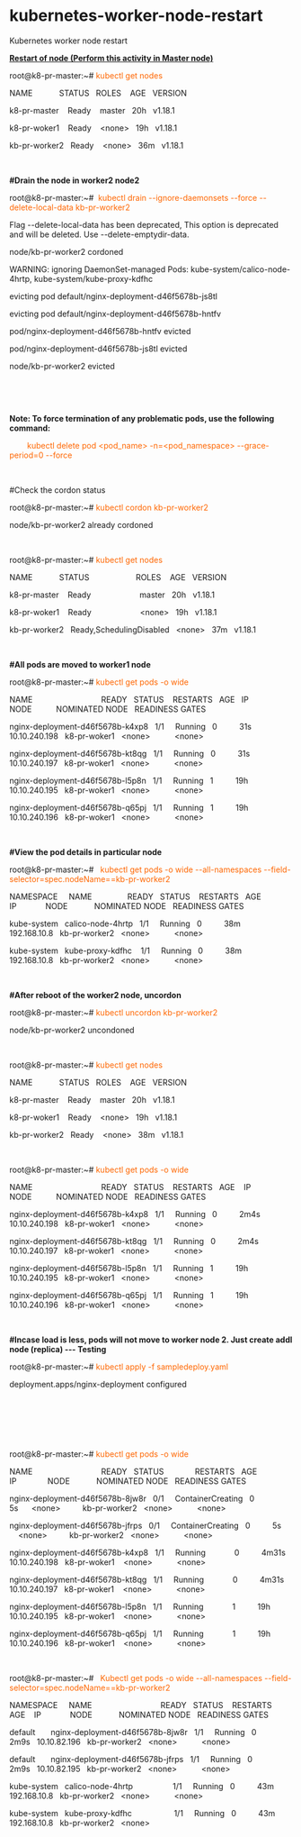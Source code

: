 # kubernetes-worker-node-restart
Kubernetes worker node restart

<p><strong><u>Restart of node (Perform this activity in Master node)</u></strong></p>
<p>root@k8-pr-master:~# <span style="color: #ff6600;">kubectl get nodes</span></p>
<p>NAME&nbsp;&nbsp;&nbsp;&nbsp;&nbsp;&nbsp;&nbsp;&nbsp;&nbsp;&nbsp;&nbsp; STATUS&nbsp;&nbsp; ROLES&nbsp;&nbsp;&nbsp; AGE&nbsp;&nbsp; VERSION</p>
<p>k8-pr-master&nbsp;&nbsp;&nbsp; Ready&nbsp;&nbsp;&nbsp; master&nbsp;&nbsp; 20h&nbsp;&nbsp; v1.18.1</p>
<p>k8-pr-woker1&nbsp;&nbsp;&nbsp; Ready&nbsp;&nbsp;&nbsp; &lt;none&gt;&nbsp;&nbsp; 19h&nbsp;&nbsp; v1.18.1</p>
<p>kb-pr-worker2&nbsp;&nbsp; Ready&nbsp;&nbsp;&nbsp; &lt;none&gt;&nbsp;&nbsp; 36m&nbsp;&nbsp; v1.18.1</p>
<p>&nbsp;</p>
<p><strong>#Drain the node in worker2 node2</strong></p>
<p>root@k8-pr-master:~#&nbsp; <span style="color: #ff6600;">kubectl drain --ignore-daemonsets --force --delete-local-data kb-pr-worker2</span></p>
<p>Flag --delete-local-data has been deprecated, This option is deprecated and will be deleted. Use --delete-emptydir-data.</p>
<p>node/kb-pr-worker2 cordoned</p>
<p>WARNING: ignoring DaemonSet-managed Pods: kube-system/calico-node-4hrtp, kube-system/kube-proxy-kdfhc</p>
<p>evicting pod default/nginx-deployment-d46f5678b-js8tl</p>
<p>evicting pod default/nginx-deployment-d46f5678b-hntfv</p>
<p>pod/nginx-deployment-d46f5678b-hntfv evicted</p>
<p>pod/nginx-deployment-d46f5678b-js8tl evicted</p>
<p>node/kb-pr-worker2 evicted</p>
<p>&nbsp;</p>
<p>&nbsp;</p>
<p><strong>Note: To force termination of any problematic pods, use the following command:</strong></p>
<p>&nbsp;&nbsp; &nbsp;&nbsp;&nbsp; &nbsp;<span style="color: #ff6600;">kubectl delete pod &lt;pod_name&gt; -n=&lt;pod_namespace&gt; --grace-period=0 --force</span></p>
<p>&nbsp;</p>
<p>#Check the cordon status</p>
<p>root@k8-pr-master:~#<span style="color: #ff6600;"> kubectl cordon kb-pr-worker2</span></p>
<p>node/kb-pr-worker2 already cordoned</p>
<p>&nbsp;</p>
<p>root@k8-pr-master:~#<span style="color: #ff6600;"> kubectl get nodes</span></p>
<p>NAME&nbsp;&nbsp;&nbsp;&nbsp;&nbsp;&nbsp;&nbsp;&nbsp;&nbsp;&nbsp;&nbsp; STATUS&nbsp;&nbsp;&nbsp;&nbsp;&nbsp;&nbsp;&nbsp;&nbsp;&nbsp;&nbsp;&nbsp;&nbsp;&nbsp;&nbsp;&nbsp;&nbsp;&nbsp;&nbsp;&nbsp;&nbsp; ROLES&nbsp;&nbsp;&nbsp; AGE&nbsp;&nbsp; VERSION</p>
<p>k8-pr-master&nbsp;&nbsp;&nbsp; Ready&nbsp;&nbsp;&nbsp;&nbsp;&nbsp;&nbsp;&nbsp;&nbsp;&nbsp;&nbsp;&nbsp;&nbsp;&nbsp;&nbsp;&nbsp;&nbsp;&nbsp;&nbsp;&nbsp;&nbsp;&nbsp; master&nbsp;&nbsp; 20h&nbsp;&nbsp; v1.18.1</p>
<p>k8-pr-woker1&nbsp;&nbsp;&nbsp; Ready&nbsp;&nbsp;&nbsp;&nbsp;&nbsp;&nbsp;&nbsp;&nbsp;&nbsp;&nbsp;&nbsp;&nbsp;&nbsp;&nbsp;&nbsp;&nbsp;&nbsp;&nbsp;&nbsp;&nbsp;&nbsp; &lt;none&gt;&nbsp;&nbsp; 19h&nbsp;&nbsp; v1.18.1</p>
<p>kb-pr-worker2&nbsp;&nbsp; Ready,SchedulingDisabled&nbsp;&nbsp; &lt;none&gt;&nbsp;&nbsp; 37m&nbsp;&nbsp; v1.18.1</p>
<p>&nbsp;</p>
<p><strong>#All pods are moved to worker1 node</strong></p>
<p>root@k8-pr-master:~# <span style="color: #ff6600;">kubectl get pods -o wide</span></p>
<p>NAME&nbsp;&nbsp;&nbsp;&nbsp;&nbsp;&nbsp;&nbsp;&nbsp;&nbsp;&nbsp;&nbsp;&nbsp;&nbsp;&nbsp;&nbsp;&nbsp;&nbsp;&nbsp;&nbsp;&nbsp;&nbsp;&nbsp;&nbsp;&nbsp;&nbsp;&nbsp;&nbsp;&nbsp;&nbsp;&nbsp; READY&nbsp;&nbsp; STATUS&nbsp;&nbsp;&nbsp; RESTARTS&nbsp;&nbsp; AGE&nbsp;&nbsp; IP&nbsp;&nbsp;&nbsp;&nbsp;&nbsp;&nbsp;&nbsp;&nbsp;&nbsp;&nbsp;&nbsp;&nbsp;&nbsp; NODE&nbsp;&nbsp;&nbsp;&nbsp;&nbsp;&nbsp;&nbsp;&nbsp;&nbsp;&nbsp; NOMINATED NODE&nbsp;&nbsp; READINESS GATES</p>
<p>nginx-deployment-d46f5678b-k4xp8&nbsp;&nbsp; 1/1&nbsp;&nbsp;&nbsp;&nbsp; Running&nbsp;&nbsp; 0&nbsp;&nbsp;&nbsp;&nbsp;&nbsp;&nbsp;&nbsp;&nbsp;&nbsp; 31s&nbsp;&nbsp; 10.10.240.198&nbsp;&nbsp; k8-pr-woker1&nbsp;&nbsp; &lt;none&gt;&nbsp;&nbsp;&nbsp;&nbsp;&nbsp;&nbsp;&nbsp;&nbsp;&nbsp;&nbsp; &lt;none&gt;</p>
<p>nginx-deployment-d46f5678b-kt8qg&nbsp;&nbsp; 1/1&nbsp;&nbsp;&nbsp;&nbsp; Running&nbsp;&nbsp; 0&nbsp;&nbsp;&nbsp;&nbsp;&nbsp;&nbsp;&nbsp;&nbsp;&nbsp; 31s&nbsp;&nbsp; 10.10.240.197&nbsp;&nbsp; k8-pr-woker1&nbsp;&nbsp; &lt;none&gt;&nbsp;&nbsp;&nbsp;&nbsp;&nbsp;&nbsp;&nbsp;&nbsp;&nbsp;&nbsp; &lt;none&gt;</p>
<p>nginx-deployment-d46f5678b-l5p8n&nbsp;&nbsp; 1/1&nbsp;&nbsp;&nbsp;&nbsp; Running&nbsp;&nbsp; 1&nbsp;&nbsp;&nbsp;&nbsp;&nbsp;&nbsp;&nbsp;&nbsp;&nbsp; 19h&nbsp;&nbsp; 10.10.240.195&nbsp;&nbsp; k8-pr-woker1&nbsp;&nbsp; &lt;none&gt;&nbsp;&nbsp;&nbsp;&nbsp;&nbsp;&nbsp;&nbsp;&nbsp;&nbsp;&nbsp; &lt;none&gt;</p>
<p>nginx-deployment-d46f5678b-q65pj&nbsp;&nbsp; 1/1&nbsp;&nbsp;&nbsp;&nbsp; Running&nbsp;&nbsp; 1&nbsp;&nbsp;&nbsp;&nbsp;&nbsp;&nbsp;&nbsp;&nbsp;&nbsp; 19h&nbsp;&nbsp; 10.10.240.196&nbsp;&nbsp; k8-pr-woker1&nbsp;&nbsp; &lt;none&gt;&nbsp;&nbsp;&nbsp;&nbsp;&nbsp;&nbsp;&nbsp;&nbsp;&nbsp;&nbsp; &lt;none&gt;</p>
<p>&nbsp;</p>
<p><strong>#View the pod details in particular node</strong></p>
<p>root@k8-pr-master:~#&nbsp;&nbsp;<span style="color: #ff6600;"> kubectl get pods -o wide --all-namespaces --field-selector=spec.nodeName==kb-pr-worker2</span></p>
<p>NAMESPACE&nbsp;&nbsp;&nbsp;&nbsp; NAME&nbsp;&nbsp;&nbsp;&nbsp;&nbsp;&nbsp;&nbsp;&nbsp;&nbsp;&nbsp;&nbsp;&nbsp;&nbsp;&nbsp;&nbsp; READY&nbsp;&nbsp; STATUS&nbsp;&nbsp;&nbsp; RESTARTS&nbsp;&nbsp; AGE&nbsp;&nbsp; IP&nbsp;&nbsp;&nbsp;&nbsp;&nbsp;&nbsp;&nbsp;&nbsp;&nbsp;&nbsp;&nbsp;&nbsp; NODE&nbsp;&nbsp;&nbsp;&nbsp;&nbsp;&nbsp;&nbsp;&nbsp;&nbsp;&nbsp;&nbsp; NOMINATED NODE&nbsp;&nbsp; READINESS GATES</p>
<p>kube-system&nbsp;&nbsp; calico-node-4hrtp&nbsp;&nbsp; 1/1&nbsp;&nbsp;&nbsp;&nbsp; Running&nbsp;&nbsp; 0&nbsp;&nbsp;&nbsp;&nbsp;&nbsp;&nbsp;&nbsp;&nbsp;&nbsp; 38m&nbsp;&nbsp; 192.168.10.8&nbsp;&nbsp; kb-pr-worker2&nbsp;&nbsp; &lt;none&gt;&nbsp;&nbsp;&nbsp;&nbsp;&nbsp;&nbsp;&nbsp;&nbsp;&nbsp;&nbsp; &lt;none&gt;</p>
<p>kube-system&nbsp;&nbsp; kube-proxy-kdfhc&nbsp;&nbsp;&nbsp; 1/1&nbsp;&nbsp;&nbsp;&nbsp; Running&nbsp;&nbsp; 0&nbsp;&nbsp;&nbsp;&nbsp;&nbsp;&nbsp;&nbsp;&nbsp;&nbsp; 38m&nbsp;&nbsp; 192.168.10.8&nbsp;&nbsp; kb-pr-worker2&nbsp;&nbsp; &lt;none&gt;&nbsp;&nbsp;&nbsp;&nbsp;&nbsp;&nbsp;&nbsp;&nbsp;&nbsp;&nbsp; &lt;none&gt;</p>
<p>&nbsp;</p>
<p><strong>#After reboot of the worker2 node, uncordon</strong></p>
<p>root@k8-pr-master:~# <span style="color: #ff6600;">kubectl uncordon kb-pr-worker2</span></p>
<p>node/kb-pr-worker2 uncondoned</p>
<p>&nbsp;</p>
<p>root@k8-pr-master:~# <span style="color: #ff6600;">kubectl get nodes</span></p>
<p>NAME&nbsp;&nbsp;&nbsp;&nbsp;&nbsp;&nbsp;&nbsp;&nbsp;&nbsp;&nbsp;&nbsp; STATUS&nbsp;&nbsp; ROLES&nbsp;&nbsp;&nbsp; AGE&nbsp;&nbsp; VERSION</p>
<p>k8-pr-master&nbsp;&nbsp;&nbsp; Ready&nbsp;&nbsp;&nbsp; master&nbsp;&nbsp; 20h&nbsp;&nbsp; v1.18.1</p>
<p>k8-pr-woker1&nbsp;&nbsp;&nbsp; Ready&nbsp;&nbsp;&nbsp; &lt;none&gt;&nbsp;&nbsp; 19h&nbsp;&nbsp; v1.18.1</p>
<p>kb-pr-worker2&nbsp;&nbsp; Ready&nbsp;&nbsp;&nbsp; &lt;none&gt;&nbsp;&nbsp; 38m&nbsp;&nbsp; v1.18.1</p>
<p>&nbsp;</p>
<p>root@k8-pr-master:~# <span style="color: #ff6600;">kubectl get pods -o wide</span></p>
<p>NAME&nbsp;&nbsp;&nbsp;&nbsp;&nbsp;&nbsp;&nbsp;&nbsp;&nbsp;&nbsp;&nbsp;&nbsp;&nbsp;&nbsp;&nbsp;&nbsp;&nbsp;&nbsp;&nbsp;&nbsp;&nbsp;&nbsp;&nbsp;&nbsp;&nbsp;&nbsp;&nbsp;&nbsp;&nbsp;&nbsp; READY&nbsp;&nbsp; STATUS&nbsp;&nbsp;&nbsp; RESTARTS&nbsp;&nbsp; AGE&nbsp;&nbsp;&nbsp; IP&nbsp;&nbsp;&nbsp;&nbsp;&nbsp;&nbsp;&nbsp;&nbsp;&nbsp;&nbsp;&nbsp;&nbsp;&nbsp; NODE&nbsp;&nbsp;&nbsp;&nbsp;&nbsp;&nbsp;&nbsp;&nbsp;&nbsp;&nbsp; NOMINATED NODE&nbsp;&nbsp; READINESS GATES</p>
<p>nginx-deployment-d46f5678b-k4xp8&nbsp;&nbsp; 1/1&nbsp;&nbsp;&nbsp;&nbsp; Running&nbsp;&nbsp; 0&nbsp;&nbsp;&nbsp;&nbsp;&nbsp;&nbsp;&nbsp;&nbsp;&nbsp; 2m4s&nbsp;&nbsp; 10.10.240.198&nbsp;&nbsp; k8-pr-woker1&nbsp;&nbsp; &lt;none&gt;&nbsp;&nbsp;&nbsp;&nbsp;&nbsp;&nbsp;&nbsp;&nbsp;&nbsp;&nbsp; &lt;none&gt;</p>
<p>nginx-deployment-d46f5678b-kt8qg&nbsp;&nbsp; 1/1&nbsp;&nbsp;&nbsp;&nbsp; Running&nbsp;&nbsp; 0&nbsp;&nbsp;&nbsp;&nbsp;&nbsp;&nbsp;&nbsp;&nbsp;&nbsp; 2m4s&nbsp;&nbsp; 10.10.240.197&nbsp;&nbsp; k8-pr-woker1&nbsp;&nbsp; &lt;none&gt;&nbsp;&nbsp;&nbsp;&nbsp;&nbsp;&nbsp;&nbsp;&nbsp;&nbsp;&nbsp; &lt;none&gt;</p>
<p>nginx-deployment-d46f5678b-l5p8n&nbsp;&nbsp; 1/1&nbsp;&nbsp;&nbsp;&nbsp; Running&nbsp;&nbsp; 1&nbsp;&nbsp;&nbsp;&nbsp;&nbsp;&nbsp;&nbsp;&nbsp;&nbsp; 19h&nbsp;&nbsp;&nbsp; 10.10.240.195&nbsp;&nbsp; k8-pr-woker1&nbsp;&nbsp; &lt;none&gt;&nbsp;&nbsp;&nbsp;&nbsp;&nbsp;&nbsp;&nbsp;&nbsp;&nbsp;&nbsp; &lt;none&gt;</p>
<p>nginx-deployment-d46f5678b-q65pj&nbsp;&nbsp; 1/1&nbsp;&nbsp;&nbsp;&nbsp; Running&nbsp;&nbsp; 1&nbsp;&nbsp;&nbsp;&nbsp;&nbsp;&nbsp;&nbsp;&nbsp;&nbsp; 19h&nbsp;&nbsp;&nbsp; 10.10.240.196&nbsp;&nbsp; k8-pr-woker1&nbsp;&nbsp; &lt;none&gt;&nbsp;&nbsp;&nbsp;&nbsp;&nbsp;&nbsp;&nbsp;&nbsp;&nbsp;&nbsp; &lt;none&gt;</p>
<p>&nbsp;</p>
<p><strong>#Incase load is less, pods will not move to worker node 2. Just create addl node (replica) --- Testing</strong></p>
<p>root@k8-pr-master:~# <span style="color: #ff6600;">kubectl apply -f sampledeploy.yaml</span></p>
<p>deployment.apps/nginx-deployment configured</p>
<p>&nbsp;</p>
<p>&nbsp;</p>
<p>&nbsp;</p>
<p>root@k8-pr-master:~#<span style="color: #ff6600;"> kubectl get pods -o wide</span></p>
<p>NAME&nbsp;&nbsp;&nbsp;&nbsp;&nbsp;&nbsp;&nbsp;&nbsp;&nbsp;&nbsp;&nbsp;&nbsp;&nbsp;&nbsp;&nbsp;&nbsp;&nbsp;&nbsp;&nbsp;&nbsp;&nbsp;&nbsp;&nbsp;&nbsp;&nbsp;&nbsp;&nbsp;&nbsp;&nbsp;&nbsp; READY&nbsp;&nbsp; STATUS&nbsp;&nbsp;&nbsp;&nbsp;&nbsp;&nbsp;&nbsp;&nbsp;&nbsp;&nbsp;&nbsp;&nbsp;&nbsp; RESTARTS&nbsp;&nbsp; AGE&nbsp;&nbsp;&nbsp;&nbsp; IP&nbsp;&nbsp;&nbsp;&nbsp;&nbsp;&nbsp;&nbsp;&nbsp;&nbsp;&nbsp;&nbsp;&nbsp;&nbsp; NODE&nbsp;&nbsp;&nbsp;&nbsp; &nbsp;&nbsp;&nbsp;&nbsp;&nbsp;&nbsp;&nbsp;NOMINATED NODE&nbsp;&nbsp; READINESS GATES</p>
<p>nginx-deployment-d46f5678b-8jw8r&nbsp;&nbsp; 0/1&nbsp;&nbsp;&nbsp;&nbsp; ContainerCreating&nbsp;&nbsp; 0&nbsp;&nbsp;&nbsp;&nbsp;&nbsp;&nbsp;&nbsp;&nbsp;&nbsp; 5s&nbsp;&nbsp;&nbsp;&nbsp;&nbsp; &lt;none&gt;&nbsp;&nbsp;&nbsp;&nbsp;&nbsp;&nbsp;&nbsp;&nbsp;&nbsp; kb-pr-worker2&nbsp;&nbsp; &lt;none&gt;&nbsp;&nbsp;&nbsp;&nbsp;&nbsp;&nbsp;&nbsp;&nbsp;&nbsp;&nbsp; &lt;none&gt;</p>
<p>nginx-deployment-d46f5678b-jfrps&nbsp;&nbsp; 0/1&nbsp;&nbsp;&nbsp;&nbsp; ContainerCreating&nbsp;&nbsp; 0&nbsp;&nbsp;&nbsp;&nbsp;&nbsp;&nbsp;&nbsp;&nbsp;&nbsp; 5s&nbsp; &nbsp;&nbsp;&nbsp;&nbsp;&lt;none&gt;&nbsp;&nbsp;&nbsp;&nbsp;&nbsp;&nbsp;&nbsp;&nbsp;&nbsp; kb-pr-worker2&nbsp;&nbsp; &lt;none&gt;&nbsp;&nbsp;&nbsp;&nbsp;&nbsp;&nbsp;&nbsp;&nbsp;&nbsp;&nbsp; &lt;none&gt;</p>
<p>nginx-deployment-d46f5678b-k4xp8&nbsp;&nbsp; 1/1&nbsp;&nbsp;&nbsp;&nbsp; Running&nbsp;&nbsp;&nbsp;&nbsp;&nbsp;&nbsp;&nbsp;&nbsp;&nbsp;&nbsp;&nbsp;&nbsp; 0&nbsp;&nbsp;&nbsp;&nbsp;&nbsp;&nbsp;&nbsp;&nbsp;&nbsp; 4m31s&nbsp;&nbsp; 10.10.240.198&nbsp;&nbsp; k8-pr-woker1&nbsp;&nbsp;&nbsp; &lt;none&gt;&nbsp;&nbsp;&nbsp;&nbsp;&nbsp;&nbsp;&nbsp;&nbsp;&nbsp;&nbsp; &lt;none&gt;</p>
<p>nginx-deployment-d46f5678b-kt8qg&nbsp;&nbsp; 1/1&nbsp;&nbsp;&nbsp;&nbsp; Running&nbsp;&nbsp;&nbsp;&nbsp;&nbsp;&nbsp;&nbsp; &nbsp;&nbsp;&nbsp;&nbsp;&nbsp;0&nbsp;&nbsp;&nbsp;&nbsp;&nbsp;&nbsp;&nbsp;&nbsp;&nbsp; 4m31s&nbsp;&nbsp; 10.10.240.197&nbsp;&nbsp; k8-pr-woker1&nbsp;&nbsp;&nbsp; &lt;none&gt;&nbsp;&nbsp;&nbsp;&nbsp;&nbsp;&nbsp;&nbsp;&nbsp;&nbsp;&nbsp; &lt;none&gt;</p>
<p>nginx-deployment-d46f5678b-l5p8n&nbsp;&nbsp; 1/1&nbsp;&nbsp;&nbsp;&nbsp; Running&nbsp;&nbsp;&nbsp;&nbsp;&nbsp;&nbsp;&nbsp;&nbsp;&nbsp;&nbsp;&nbsp;&nbsp; 1&nbsp;&nbsp;&nbsp;&nbsp;&nbsp;&nbsp;&nbsp;&nbsp;&nbsp; 19h&nbsp;&nbsp;&nbsp;&nbsp; 10.10.240.195&nbsp;&nbsp; k8-pr-woker1&nbsp;&nbsp;&nbsp; &lt;none&gt;&nbsp;&nbsp;&nbsp;&nbsp;&nbsp;&nbsp;&nbsp;&nbsp;&nbsp;&nbsp; &lt;none&gt;</p>
<p>nginx-deployment-d46f5678b-q65pj&nbsp;&nbsp; 1/1&nbsp;&nbsp;&nbsp;&nbsp; Running&nbsp;&nbsp;&nbsp;&nbsp;&nbsp;&nbsp;&nbsp;&nbsp;&nbsp;&nbsp;&nbsp;&nbsp; 1&nbsp;&nbsp;&nbsp;&nbsp;&nbsp;&nbsp;&nbsp;&nbsp;&nbsp; 19h&nbsp;&nbsp;&nbsp;&nbsp; 10.10.240.196&nbsp;&nbsp; k8-pr-woker1&nbsp;&nbsp;&nbsp; &lt;none&gt;&nbsp;&nbsp;&nbsp;&nbsp;&nbsp;&nbsp;&nbsp;&nbsp;&nbsp;&nbsp; &lt;none&gt;</p>
<p>&nbsp;</p>
<p>root@k8-pr-master:~#&nbsp;&nbsp; <span style="color: #ff6600;">Kubectl get pods -o wide --all-namespaces --field-selector=spec.nodeName==kb-pr-worker2</span></p>
<p>NAMESPACE&nbsp;&nbsp;&nbsp;&nbsp; NAME&nbsp;&nbsp;&nbsp;&nbsp;&nbsp;&nbsp;&nbsp;&nbsp;&nbsp;&nbsp;&nbsp;&nbsp;&nbsp;&nbsp;&nbsp;&nbsp;&nbsp;&nbsp;&nbsp;&nbsp;&nbsp;&nbsp;&nbsp;&nbsp;&nbsp; &nbsp;&nbsp;&nbsp;&nbsp;&nbsp;READY&nbsp;&nbsp; STATUS&nbsp;&nbsp;&nbsp; RESTARTS&nbsp;&nbsp; AGE&nbsp;&nbsp;&nbsp; IP&nbsp;&nbsp;&nbsp;&nbsp;&nbsp;&nbsp;&nbsp;&nbsp;&nbsp;&nbsp;&nbsp;&nbsp; NODE&nbsp;&nbsp;&nbsp;&nbsp;&nbsp;&nbsp;&nbsp;&nbsp;&nbsp;&nbsp;&nbsp; NOMINATED NODE&nbsp;&nbsp; READINESS GATES</p>
<p>default&nbsp;&nbsp;&nbsp;&nbsp;&nbsp;&nbsp; nginx-deployment-d46f5678b-8jw8r&nbsp;&nbsp; 1/1&nbsp;&nbsp;&nbsp;&nbsp; Running&nbsp;&nbsp; 0&nbsp;&nbsp;&nbsp;&nbsp;&nbsp;&nbsp;&nbsp;&nbsp;&nbsp; 2m9s&nbsp;&nbsp; 10.10.82.196&nbsp;&nbsp; kb-pr-worker2&nbsp;&nbsp; &lt;none&gt;&nbsp;&nbsp;&nbsp;&nbsp;&nbsp;&nbsp;&nbsp;&nbsp;&nbsp;&nbsp; &lt;none&gt;</p>
<p>default&nbsp;&nbsp;&nbsp; &nbsp;&nbsp;&nbsp;nginx-deployment-d46f5678b-jfrps&nbsp;&nbsp; 1/1&nbsp;&nbsp;&nbsp;&nbsp; Running&nbsp;&nbsp; 0&nbsp;&nbsp;&nbsp;&nbsp;&nbsp;&nbsp;&nbsp;&nbsp;&nbsp; 2m9s&nbsp;&nbsp; 10.10.82.195&nbsp;&nbsp; kb-pr-worker2&nbsp;&nbsp; &lt;none&gt;&nbsp;&nbsp;&nbsp;&nbsp;&nbsp;&nbsp;&nbsp;&nbsp;&nbsp;&nbsp; &lt;none&gt;</p>
<p>kube-system&nbsp;&nbsp; calico-node-4hrtp&nbsp;&nbsp;&nbsp;&nbsp;&nbsp;&nbsp;&nbsp;&nbsp;&nbsp;&nbsp;&nbsp;&nbsp;&nbsp;&nbsp;&nbsp;&nbsp;&nbsp; 1/1&nbsp;&nbsp;&nbsp;&nbsp; Running&nbsp;&nbsp; 0&nbsp;&nbsp;&nbsp;&nbsp;&nbsp;&nbsp;&nbsp;&nbsp;&nbsp; 43m&nbsp;&nbsp;&nbsp; 192.168.10.8&nbsp;&nbsp; kb-pr-worker2&nbsp;&nbsp; &lt;none&gt;&nbsp;&nbsp;&nbsp;&nbsp; &nbsp;&nbsp;&nbsp;&nbsp;&nbsp;&nbsp;&lt;none&gt;</p>
<p>kube-system&nbsp;&nbsp; kube-proxy-kdfhc&nbsp;&nbsp;&nbsp;&nbsp;&nbsp;&nbsp;&nbsp;&nbsp;&nbsp;&nbsp;&nbsp;&nbsp;&nbsp;&nbsp;&nbsp;&nbsp;&nbsp;&nbsp; 1/1&nbsp;&nbsp;&nbsp;&nbsp; Running&nbsp;&nbsp; 0&nbsp;&nbsp;&nbsp;&nbsp;&nbsp;&nbsp;&nbsp;&nbsp;&nbsp; 43m&nbsp;&nbsp;&nbsp; 192.168.10.8&nbsp;&nbsp; kb-pr-worker2&nbsp;&nbsp; &lt;none&gt;&nbsp;&nbsp;&nbsp;&nbsp;&nbsp;</p>

